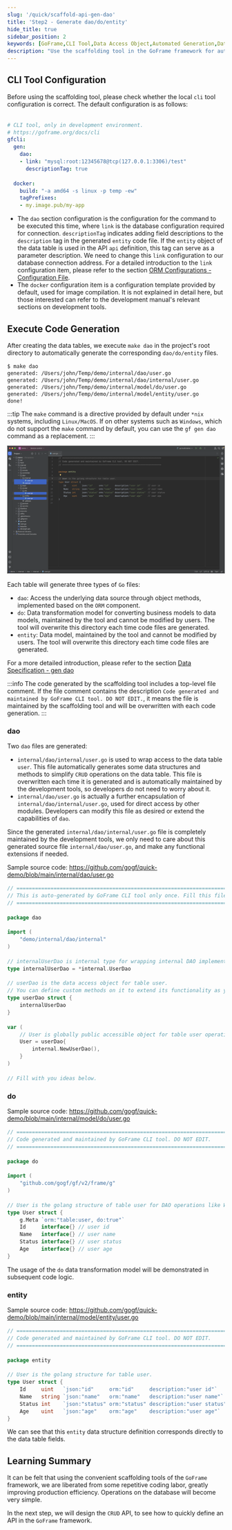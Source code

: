 ```yaml
---
slug: '/quick/scaffold-api-gen-dao'
title: 'Step2 - Generate dao/do/entity'
hide_title: true
sidebar_position: 2
keywords: [GoFrame,CLI Tool,Data Access Object,Automated Generation,Data Model,Database Configuration,Make Command,Data Transformation,Code Generation,ORM Component]
description: "Use the scaffolding tool in the GoFrame framework for automated data access object generation, ensure the CLI tool is configured correctly, then execute the code generation through commands, and generate corresponding dao, do, and entity files after creating the database tables to simplify CRUD operations. It demonstrates the specific file structure and usage, as well as the principles of generating different types of files."
---
```


## CLI Tool Configuration

Before using the scaffolding tool, please check whether the local `cli` tool configuration is correct. The default configuration is as follows:

```yaml title="hack/config.yaml"

# CLI tool, only in development environment.
# https://goframe.org/docs/cli
gfcli:
  gen:
    dao:
    - link: "mysql:root:12345678@tcp(127.0.0.1:3306)/test"
      descriptionTag: true

  docker:
    build: "-a amd64 -s linux -p temp -ew"
    tagPrefixes:
    - my.image.pub/my-app
```

- The `dao` section configuration is the configuration for the command to be executed this time, where `link` is the database configuration required for connection. `descriptionTag` indicates adding field descriptions to the `description` tag in the generated `entity` code file. If the `entity` object of the data table is used in the API `api` definition, this tag can serve as a parameter description. We need to change this `link` configuration to our database connection address. For a detailed introduction to the `link` configuration item, please refer to the section [ORM Configurations - Configuration File](../../../docs/核心组件/数据库ORM/ORM使用配置/ORM使用配置-配置文件.md).
- The `docker` configuration item is a configuration template provided by default, used for image compilation. It is not explained in detail here, but those interested can refer to the development manual's relevant sections on development tools.

## Execute Code Generation

After creating the data tables, we execute `make dao` in the project's root directory to automatically generate the corresponding `dao/do/entity` files.

```text
$ make dao
generated: /Users/john/Temp/demo/internal/dao/user.go
generated: /Users/john/Temp/demo/internal/dao/internal/user.go
generated: /Users/john/Temp/demo/internal/model/do/user.go
generated: /Users/john/Temp/demo/internal/model/entity/user.go
done!
```

:::tip
The `make` command is a directive provided by default under `*nix` systems, including `Linux/MacOS`. If on other systems such as `Windows`, which do not support the `make` command by default, you can use the `gf gen dao` command as a replacement.
:::

![goframe dao, do, entity](QQ_1731806701346.png)

Each table will generate three types of `Go` files:
- `dao`: Access the underlying data source through object methods, implemented based on the `ORM` component.
- `do`: Data transformation model for converting business models to data models, maintained by the tool and cannot be modified by users. The tool will overwrite this directory each time code files are generated.
- `entity`: Data model, maintained by the tool and cannot be modified by users. The tool will overwrite this directory each time code files are generated.

For a more detailed introduction, please refer to the section [Data Specification - gen dao](../../../docs/开发工具/代码生成-gen/数据规范-gen%20dao.md)

:::info
The code generated by the scaffolding tool includes a top-level file comment. If the file comment contains the description `Code generated and maintained by GoFrame CLI tool. DO NOT EDIT.`, it means the file is maintained by the scaffolding tool and will be overwritten with each code generation.
:::

### dao

Two `dao` files are generated:
- `internal/dao/internal/user.go` is used to wrap access to the data table `user`. This file automatically generates some data structures and methods to simplify `CRUD` operations on the data table. This file is overwritten each time it is generated and is automatically maintained by the development tools, so developers do not need to worry about it.
- `internal/dao/user.go` is actually a further encapsulation of `internal/dao/internal/user.go`, used for direct access by other modules. Developers can modify this file as desired or extend the capabilities of `dao`.

Since the generated `internal/dao/internal/user.go` file is completely maintained by the development tools, we only need to care about this generated source file `internal/dao/user.go`, and make any functional extensions if needed.

Sample source code: https://github.com/gogf/quick-demo/blob/main/internal/dao/user.go

```go title="internal/dao/user.go"
// =================================================================================
// This is auto-generated by GoFrame CLI tool only once. Fill this file as you wish.
// =================================================================================

package dao

import (
    "demo/internal/dao/internal"
)

// internalUserDao is internal type for wrapping internal DAO implements.
type internalUserDao = *internal.UserDao

// userDao is the data access object for table user.
// You can define custom methods on it to extend its functionality as you wish.
type userDao struct {
    internalUserDao
}

var (
    // User is globally public accessible object for table user operations.
    User = userDao{
        internal.NewUserDao(),
    }
)

// Fill with you ideas below.
```

### do

Sample source code: https://github.com/gogf/quick-demo/blob/main/internal/model/do/user.go

```go title="internal/model/do/user.go"
// =================================================================================
// Code generated and maintained by GoFrame CLI tool. DO NOT EDIT.
// =================================================================================

package do

import (
    "github.com/gogf/gf/v2/frame/g"
)

// User is the golang structure of table user for DAO operations like Where/Data.
type User struct {
    g.Meta `orm:"table:user, do:true"`
    Id     interface{} // user id
    Name   interface{} // user name
    Status interface{} // user status
    Age    interface{} // user age
}
```

The usage of the `do` data transformation model will be demonstrated in subsequent code logic.

### entity

Sample source code: https://github.com/gogf/quick-demo/blob/main/internal/model/entity/user.go

```go title="internal/model/entity/user.go"
// =================================================================================
// Code generated and maintained by GoFrame CLI tool. DO NOT EDIT.
// =================================================================================

package entity

// User is the golang structure for table user.
type User struct {
	Id     uint   `json:"id"     orm:"id"     description:"user id"`     // user id
	Name   string `json:"name"   orm:"name"   description:"user name"`   // user name
	Status int    `json:"status" orm:"status" description:"user status"` // user status
	Age    uint   `json:"age"    orm:"age"    description:"user age"`    // user age
}
```

We can see that this `entity` data structure definition corresponds directly to the data table fields.

## Learning Summary

It can be felt that using the convenient scaffolding tools of the `GoFrame` framework, we are liberated from some repetitive coding labor, greatly improving production efficiency. Operations on the database will become very simple.

In the next step, we will design the `CRUD` API, to see how to quickly define an API in the `GoFrame` framework.